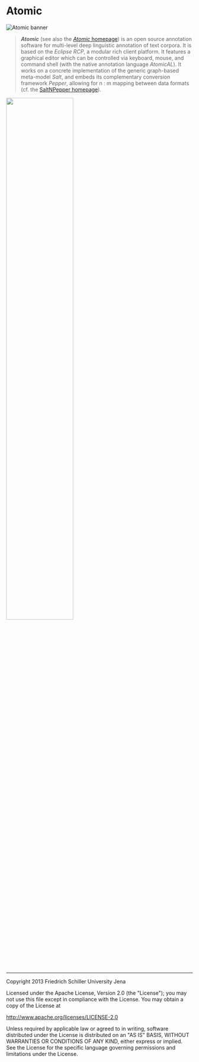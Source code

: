 Atomic
======

![Atomic banner](http://www.personal.uni-jena.de/~fo32hup/atomic/img/atomic_banner.png)

> ***Atomic*** (see also the [*Atomic* homepage](http://linktype.iaa.uni-jena.de/atomic/)) is an open source annotation software for multi-level deep linguistic annotation of text corpora. It is based on the *Eclipse RCP*, a modular rich client platform. It features a graphical editor which can be controlled via keyboard, mouse, and command shell (with the native annotation language *AtomicAL*). It works on a concrete implementation of the generic graph-based meta-model *Salt*, and embeds its complementary conversion framework *Pepper*, allowing for n : m mapping between data formats (cf. the [SaltNPepper homepage](https://u.hu-berlin.de/saltnpepper/)).

<img src="http://www.personal.uni-jena.de/~fo32hup/atomic/img/alpha_screenshot.png" border="0" width="60%">

---

   Copyright 2013 Friedrich Schiller University Jena

   Licensed under the Apache License, Version 2.0 (the "License");
   you may not use this file except in compliance with the License.
   You may obtain a copy of the License at

   http://www.apache.org/licenses/LICENSE-2.0

   Unless required by applicable law or agreed to in writing, software
   distributed under the License is distributed on an "AS IS" BASIS,
   WITHOUT WARRANTIES OR CONDITIONS OF ANY KIND, either express or implied.
   See the License for the specific language governing permissions and
   limitations under the License.
